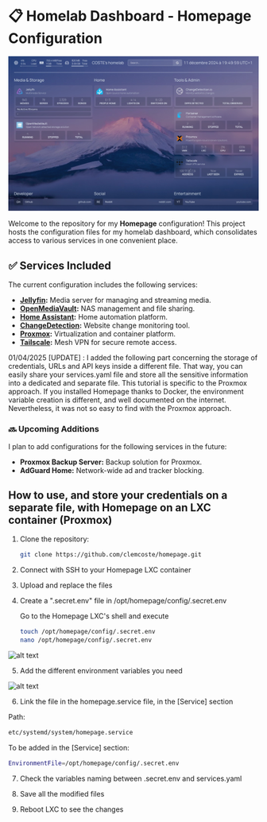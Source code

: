 # :clipboard: Homelab Dashboard - Homepage Configuration

![alt text](https://github.com/clemcoste/homepage/blob/0fe41f76f4df2aeb4821c1f7fe54679829d80ebb/Dashboard.jpeg?raw=true)

Welcome to the repository for my **Homepage** configuration! This project hosts the configuration files for my homelab dashboard, which consolidates access to various services in one convenient place.

## :white_check_mark: Services Included

The current configuration includes the following services:

- **[Jellyfin](https://jellyfin.org/):** Media server for managing and streaming media.
- **[OpenMediaVault](https://www.openmediavault.org/):** NAS management and file sharing.
- **[Home Assistant](https://www.home-assistant.io/):** Home automation platform.
- **[ChangeDetection](https://github.com/dgtlmoon/changedetection.io):** Website change monitoring tool.
- **[Proxmox](https://www.proxmox.com/):** Virtualization and container platform.
- **[Tailscale](https://tailscale.com/):** Mesh VPN for secure remote access.

01/04/2025 [UPDATE] : I added the following part concerning the storage of credentials, URLs and API keys inside a different file. That way, you can easily share your services.yaml file and store all the sensitive information into a dedicated and separate file. This tutorial is specific to the Proxmox approach. If you installed Homepage thanks to Docker, the environment variable creation is different, and well documented on the internet. Nevertheless, it was not so easy to find with the Proxmox approach.

### :soon: Upcoming Additions

I plan to add configurations for the following services in the future:

- **Proxmox Backup Server:** Backup solution for Proxmox.
- **AdGuard Home:** Network-wide ad and tracker blocking.

## How to use, and store your credentials on a separate file, with Homepage on an LXC container (Proxmox)

1. Clone the repository:
   ```bash
   git clone https://github.com/clemcoste/homepage.git

2. Connect with SSH to your Homepage LXC container

3. Upload and replace the files

4. Create a ".secret.env" file in /opt/homepage/config/.secret.env

   Go to the Homepage LXC's shell and execute 
   ```bash
   touch /opt/homepage/config/.secret.env
   nano /opt/homepage/config/.secret.env

![alt text](secret1.png)

5. Add the different environment variables you need

![alt text](secret2.png)

6. Link the file in the homepage.service file, in the [Service] section

Path:
   ```bash
   etc/systemd/system/homepage.service
   ```

To be added in the [Service] section:
   ```bash
   EnvironmentFile=/opt/homepage/config/.secret.env
   ```

7. Check the variables naming between .secret.env and services.yaml

8. Save all the modified files

9. Reboot LXC to see the changes
